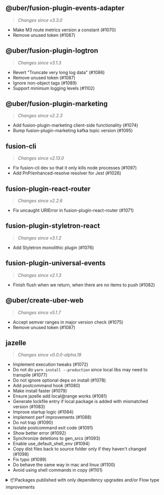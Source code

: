 ## @uber/fusion-plugin-events-adapter
> *Changes since v3.3.0*

 - Make M3 route metrics version a constant (#1070)
 - Remove unused token (#1087)

## @uber/fusion-plugin-logtron
> *Changes since v3.1.3*

 - Revert "Truncate very long log data" (#1086)
 - Remove unused token (#1087)
 - Ignore non-object tags (#1089)
 - Support minimum logging levels (#1102)


## @uber/fusion-plugin-marketing
> *Changes since v2.2.3*

 - Add fusion-plugin-marketing client-side functionality (#1074)
 - Bump fusion-plugin-marketing kafka topic version (#1095)

## fusion-cli
> *Changes since v2.13.0*

 - Fix fusion-cli dev so that it only kills node processes (#1097)
 - Add PnP/enhanced-resolve resolver for Jest (#1026)

## fusion-plugin-react-router
> *Changes since v2.2.6*

 - Fix uncaught URIError in fusion-plugin-react-router (#1071)

## fusion-plugin-styletron-react
> *Changes since v3.1.2*

 - Add Styletron monolithic plugin (#1076)

## fusion-plugin-universal-events
> *Changes since v2.1.3*

 - Finish flush when we return, when there are no items to push (#1082)


## @uber/create-uber-web
> *Changes since v5.1.7*

 - Accept semver ranges in major version check (#1075)
 - Remove unused token (#1087)



## jazelle
> *Changes since v0.0.0-alpha.18*

 - Implement execution tweaks (#1072)
 - Do not do `yarn install --production` since local libs may need to transpile (#1077)
 - Do not ignore optional deps on install (#1078)
 - Add postcommand hook (#1080)
 - Make install faster (#1079)
 - Ensure jazelle add local@range works (#1081)
 - Generate lockfile entry if local package is added with mismatched version (#1083)
 - Improve startup logic (#1084)
 - Implement perf improvements (#1088)
 - Do not trap (#1090)
 - Isolate postcommand exit code (#1091)
 - Show better error (#1092)
 - Synchronize deletions to gen_srcs (#1093)
 - Enable use_default_shell_env (#1094)
 - Copy dist files back to source folder only if they haven't changed (#1098)
 - Fix typo (#1099)
 - Do behave the same way in mac and linux (#1100)
 - Avoid using shell commands in copy (#1101)


<details>
<summary>📦Packages published with only dependency upgrades and/or Flow type improvements</summary>


## @uber/fusion-plugin-atreyu
> *Changes since v2.1.3*

 - Upgraded @uber/fusion-plugin-galileo dependency
 - Upgraded @uber/fusion-plugin-m3 dependency
 - Upgraded @uber/fusion-plugin-tchannel dependency

## @uber/fusion-plugin-bedrock-compat
> *Changes since v2.1.3*

 - Upgraded @uber/fusion-plugin-atreyu dependency
 - Upgraded @uber/fusion-plugin-galileo dependency
 - Upgraded @uber/fusion-plugin-m3 dependency

## @uber/fusion-plugin-error-handling
> *Changes since v2.3.1*

 - Upgraded @uber/fusion-plugin-m3 dependency

## @uber/fusion-plugin-feature-toggles
> *Changes since v3.1.5*

 - Upgraded @uber/fusion-plugin-atreyu dependency
 - Upgraded @uber/fusion-plugin-marketing dependency

## @uber/fusion-plugin-feature-toggles-react
> *Changes since v3.1.5*

 - Upgraded @uber/fusion-plugin-feature-toggles dependency

## @uber/fusion-plugin-galileo
> *Changes since v2.1.3*

 - Upgraded @uber/fusion-plugin-m3 dependency

## @uber/fusion-plugin-graphql-logging-middleware
> *Changes since v1.1.4*

 - Upgraded @uber/fusion-plugin-m3 dependency

## @uber/fusion-plugin-graphql-metrics
> *Changes since v1.2.4*

 - Upgraded @uber/fusion-plugin-m3 dependency
 - Upgraded fusion-plugin-universal-events dependency

## @uber/fusion-plugin-heatpipe
> *Changes since v3.1.4*

 - Upgraded fusion-plugin-universal-events dependency

## @uber/fusion-plugin-logger
> *Changes since v0.2.2*

 - Upgraded @uber/fusion-plugin-m3 dependency
 - Upgraded fusion-plugin-universal-events dependency

## @uber/fusion-plugin-m3
> *Changes since v2.1.3*

 - Upgraded fusion-plugin-universal-events dependency

## @uber/fusion-plugin-proxy-compat
> *Changes since v1.1.4*

 - Upgraded @uber/fusion-plugin-galileo dependency

## @uber/fusion-plugin-tchannel
> *Changes since v2.1.3*

 - Upgraded @uber/fusion-plugin-m3 dependency

## @uber/fusion-plugin-universal-m3-compat
> *Changes since v1.1.3*

 - Upgraded @uber/fusion-plugin-m3 dependency

## @uber/fusion-plugin-web-rpc-compat
> *Changes since v1.1.3*

 - Upgraded fusion-plugin-rpc dependency

## fusion-plugin-browser-performance-emitter
> *Changes since v2.2.3*

 - Upgraded fusion-plugin-universal-events dependency

## fusion-plugin-connected-react-router
> *Changes since v2.1.6*

 - Upgraded fusion-plugin-react-router dependency

## fusion-plugin-i18n
> *Changes since v2.4.3*

 - Upgraded fusion-plugin-universal-events dependency

## fusion-plugin-i18n-react
> *Changes since v3.1.4*

 - Upgraded fusion-plugin-i18n dependency

## fusion-plugin-node-performance-emitter
> *Changes since v2.1.3*

 - Upgraded fusion-plugin-universal-events dependency

## fusion-plugin-redux-action-emitter-enhancer
> *Changes since v3.1.3*

 - Upgraded fusion-plugin-universal-events dependency

## fusion-plugin-rpc
> *Changes since v3.5.2*

 - Upgraded fusion-plugin-i18n dependency
 - Upgraded fusion-plugin-universal-events dependency

## fusion-plugin-rpc-redux-react
> *Changes since v4.3.3*

 - Upgraded fusion-plugin-rpc dependency

## fusion-plugin-service-worker
> *Changes since v3.1.6*

 - Upgraded fusion-cli dependency

</details

